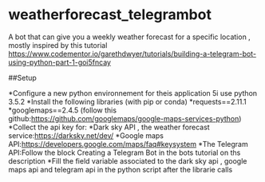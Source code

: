 # weatherforecast_telegrambot
A bot that can give you a weekly weather forecast for a specific location , mostly inspired by this tutorial
https://www.codementor.io/garethdwyer/tutorials/building-a-telegram-bot-using-python-part-1-goi5fncay


##Setup

*Configure a new python environnement for theis application 5i use python 3.5.2
*Install the following libraries (with pip or conda)
	*requests==2.11.1
	*googlemaps==2.4.5 (follow this github:https://github.com/googlemaps/google-maps-services-python)
*Collect the api key for:
	*Dark sky API , the weather forecast service:https://darksky.net/dev/
	*Google maps API:https://developers.google.com/maps/faq#keysystem
	*The Telegram API:Follow the block Creating a Telegram Bot in the bots tutorial on ths description
*Fill the field variable associated to the dark sky api , google maps api and telegram api in the python script after the librarie calls


